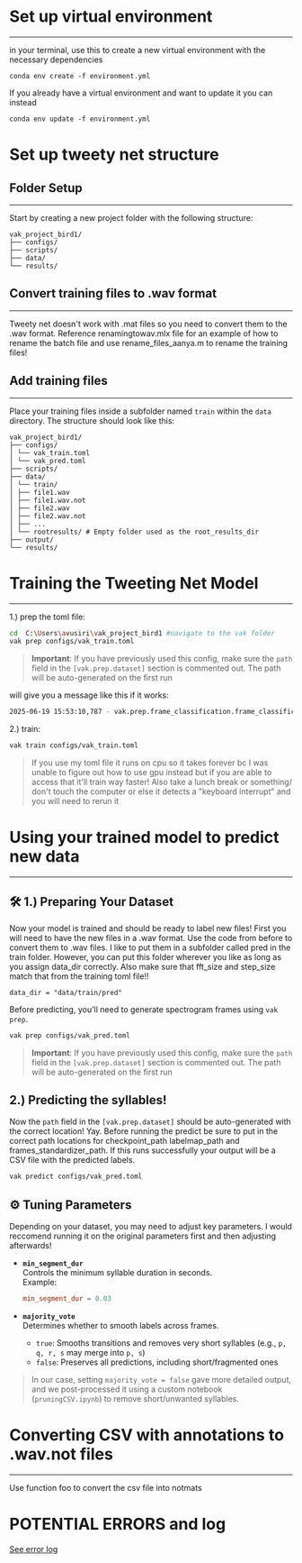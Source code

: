 # Set up virtual environment
---
in your terminal, use this to create a new virtual environment with the necessary dependencies 
```{bash}
conda env create -f environment.yml
```

If you already have a virtual environment and want to update it you can instead
```{bash}
conda env update -f environment.yml
```


# Set up tweety net structure

## Folder Setup
----
Start by creating a new project folder with the following structure:
```
vak_project_bird1/
├── configs/
├── scripts/
├── data/
└── results/
```
## Convert training files to .wav format
----
Tweety net doesn't work with .mat files so you need to convert them to the .wav format. Reference renamingtowav.mlx file for an example of how to rename the batch file and use rename_files_aanya.m to rename the training files!


## Add training files 
----
Place your training files inside a subfolder named `train` within the `data` directory. The structure should look like this:
```
vak_project_bird1/
├── configs/
│ └── vak_train.toml
│ └── vak_pred.toml
├── scripts/
├── data/
│ └── train/
│ ├── file1.wav
│ ├── file1.wav.not
│ ├── file2.wav
│ ├── file2.wav.not
│ ├── ...
│ └── rootresults/ # Empty folder used as the root_results_dir
├── output/
└── results/
```
# Training the Tweeting Net Model
----
1.) prep the toml file:
```bash
cd  C:\Users\avusiri\vak_project_bird1 #navigate to the vak folder
vak prep configs/vak_train.toml
```

> **Important**: If you have previously used this config, make sure the `path` field in the `[vak.prep.dataset]` section is commented out. The path will be auto-generated on the first run


will give you a message like this if it works: 
```bash
2025-06-19 15:53:10,787 - vak.prep.frame_classification.frame_classification - INFO - Saving dataset csv file: data\output\train_trying-vak-frame-classification-dataset-generated-250619_155130\train_trying_prep_250619_155130.csv
```

2.) train:
```bash
vak train configs/vak_train.toml
```
> If you use my toml file it runs on cpu so it takes forever bc I was unable to figure out how to use gpu instead but if you are able to access that it'll train way faster! Also take a lunch break or something/ don't touch the computer or else it detects a "keyboard interrupt" and you will need to rerun it



# Using your trained model to predict new data
----
## 🛠 1.) Preparing Your Dataset

Now your model is trained and should be ready to label new files! First you will need to have the new files in a .wav format. Use the code from before to convert them to .wav files. I like to put them in a subfolder called pred in the train folder. However, you can put this folder wherever you like as long as you assign data_dir correctly. Also make sure that fft_size and step_size match that from the training toml file!!

```
data_dir = "data/train/pred"
```

Before predicting, you'll need to generate spectrogram frames using `vak prep`. 

```bash
vak prep configs/vak_pred.toml
```

> **Important**: If you have previously used this config, make sure the `path` field in the `[vak.prep.dataset]` section is commented out. The path will be auto-generated on the first run

## 2.) Predicting the syllables!
Now the `path` field in the `[vak.prep.dataset]` should be auto-generated with the correct location! Yay. Before running the predict be sure to put in the correct path locations for checkpoint_path labelmap_path and frames_standardizer_path. If this runs successfully your output will be a CSV file with the predicted labels.

```bash
vak predict configs/vak_pred.toml
```

## ⚙️ Tuning Parameters

Depending on your dataset, you may need to adjust key parameters. I would reccomend running it on the original parameters first and then adjusting afterwards!

- **`min_segment_dur`**  
  Controls the minimum syllable duration in seconds.  
  Example:  
  ```toml
  min_segment_dur = 0.03
  ```

- **`majority_vote`**  
  Determines whether to smooth labels across frames.  
  - `true`: Smooths transitions and removes very short syllables (e.g., `p, q, r, s` may merge into `p, s`)  
  - `false`: Preserves all predictions, including short/fragmented ones  

> In our case, setting `majority_vote = false` gave more detailed output, and we post-processed it using a custom notebook (`pruningCSV.ipynb`) to remove short/unwanted syllables.


# Converting CSV with annotations to .wav.not files
----
Use function foo to convert the csv file into notmats

# POTENTIAL ERRORS and log 
[See error log](https://docs.google.com/document/d/1a5lbKRowmtcYCeoNzsEV__CA7FvF03H-hQYPCRfsTYA/edit?tab=t.0#heading=h.wwhrmlbkw9vs)


